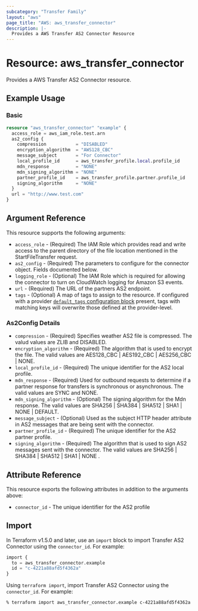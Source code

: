 ```yaml
---
subcategory: "Transfer Family"
layout: "aws"
page_title: "AWS: aws_transfer_connector"
description: |-
  Provides a AWS Transfer AS2 Connector Resource
---
```


# Resource: aws_transfer_connector

Provides a AWS Transfer AS2 Connector resource.

## Example Usage

### Basic

```terraform
resource "aws_transfer_connector" "example" {
  access_role = aws_iam_role.test.arn
  as2_config {
    compression           = "DISABLED"
    encryption_algorithm  = "AWS128_CBC"
    message_subject       = "For Connector"
    local_profile_id      = aws_transfer_profile.local.profile_id
    mdn_response          = "NONE"
    mdn_signing_algorithm = "NONE"
    partner_profile_id    = aws_transfer_profile.partner.profile_id
    signing_algorithm     = "NONE"
  }
  url = "http://www.test.com"
}
```

## Argument Reference

This resource supports the following arguments:

* `access_role` - (Required) The IAM Role which provides read and write access to the parent directory of the file location mentioned in the StartFileTransfer request.
* `as2_config` - (Required) The parameters to configure for the connector object. Fields documented below.
* `logging_role` - (Optional) The IAM Role which is required for allowing the connector to turn on CloudWatch logging for Amazon S3 events.
* `url` - (Required) The URL of the partners AS2 endpoint.
* `tags` - (Optional) A map of tags to assign to the resource. If configured with a provider [`default_tags` configuration block](https://registry.terraform.io/providers/hashicorp/aws/latest/docs#default_tags-configuration-block) present, tags with matching keys will overwrite those defined at the provider-level.

### As2Config Details

* `compression` - (Required) Specifies weather AS2 file is compressed. The valud values are ZLIB and  DISABLED.
* `encryption_algorithm` - (Required) The algorithm that is used to encrypt the file. The valid values are AES128_CBC | AES192_CBC | AES256_CBC | NONE.
* `local_profile_id` - (Required) The unique identifier for the AS2 local profile.
* `mdn_response` - (Required) Used for outbound requests to determine if a partner response for transfers is synchronous or asynchronous. The valid values are SYNC and NONE.
* `mdn_signing_algorithm` - (Optional) The signing algorithm for the Mdn response. The valid values are SHA256 | SHA384 | SHA512 | SHA1 | NONE | DEFAULT.
* `message_subject` - (Optional) Used as the subject HTTP header attribute in AS2 messages that are being sent with the connector.
* `partner_profile_id` - (Required) The unique identifier for the AS2 partner profile.
* `signing_algorithm` - (Required) The algorithm that is used to sign AS2 messages sent with the connector. The valid values are SHA256 | SHA384 | SHA512 | SHA1 | NONE .

## Attribute Reference

This resource exports the following attributes in addition to the arguments above:

* `connector_id`  - The unique identifier for the AS2 profile

## Import

In Terraform v1.5.0 and later, use an `import` block to import Transfer AS2 Connector using the `connector_id`. For example:

```terraform
import {
  to = aws_transfer_connector.example
  id = "c-4221a88afd5f4362a"
}
```

Using `terraform import`, import Transfer AS2 Connector using the `connector_id`. For example:

```console
% terraform import aws_transfer_connector.example c-4221a88afd5f4362a
```

